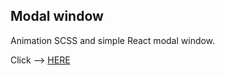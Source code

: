 ## Modal window

Animation SCSS and simple React modal window.

Click --> [HERE](https://mikbolshakov.github.io/Modal-window/)